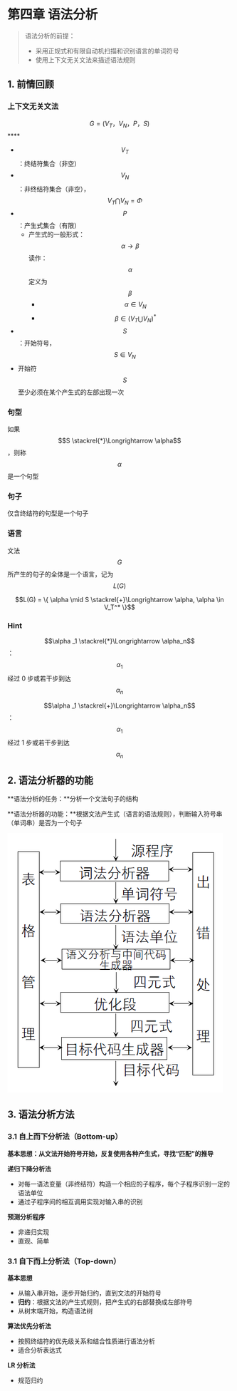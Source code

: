 # 第四章 语法分析

> 语法分析的前提：
>
> * 采用正规式和有限自动机扫描和识别语言的单词符号
> * 使用上下文无关文法来描述语法规则

## 1. 前情回顾

### 上下文无关文法

$$G = (V_T，V_N，P，S)$$ ****

* $$V_T$$ ：终结符集合（非空）
* $$V_N$$ ：非终结符集合（非空），$$V_T \bigcap V_N = \Phi$$ 
* $$P$$ ：产生式集合（有限）
  * 产生式的一般形式： $$\alpha \rightarrow\beta$$  读作： $$\alpha$$ 定义为 $$\beta$$
    * $$\alpha \in V_N$$
    * $$\beta \in (V_T \bigcup V_N) ^ *$$ 
* $$S$$ ：开始符号，$$S \in V_N$$ 
* 开始符 $$S$$ 至少必须在某个产生式的左部出现一次

### 句型

如果 $$S \stackrel{*}\Longrightarrow \alpha$$ ，则称 $$\alpha$$ 是一个句型

### 句子

仅含终结符的句型是一个句子

### 语言

文法 $$G$$ 所产生的句子的全体是一个语言，记为 $$L(G)$$ 

$$L(G) = \{ \alpha \mid S \stackrel{+}\Longrightarrow  \alpha, \alpha \in V_T^* \}$$ 

### Hint

$$\alpha _1 \stackrel{*}\Longrightarrow \alpha_n$$ ： $$\alpha _1$$ 经过 0 步或若干步到达 $$\alpha_n$$ 

$$\alpha _1 \stackrel{+}\Longrightarrow \alpha_n$$ ： $$\alpha _1$$ 经过 1 步或若干步到达 $$\alpha_n$$ 

## 2. 语法分析器的功能

**语法分析的任务：**分析一个文法句子的结构

**语法分析器的功能：**根据文法产生式（语言的语法规则），判断输入符号串（单词串）是否为一个句子

![](../.gitbook/assets/image%20%2852%29.png)

## 3. 语法分析方法

### 3.1 自上而下分析法（Bottom-up）

**基本思想：**从文法开始符号开始，反复使用各种产生式，寻找“匹配”的**推导**

**递归下降分析法**

* 对每一语法变量（非终结符）构造一个相应的子程序，每个子程序识别一定的语法单位
* 通过子程序间的相互调用实现对输入串的识别

**预测分析程序**

* 非递归实现
* 直观、简单

### 3.1 自下而上分析法（Top-down）

**基本思想**

* 从输入串开始，逐步开始归约，直到文法的开始符号
* **归约**：根据文法的产生式规则，把产生式的右部替换成左部符号
* 从树末端开始，构造语法树

**算法优先分析法**

* 按照终结符的优先级关系和结合性质进行语法分析
* 适合分析表达式

**LR 分析法**

* 规范归约



